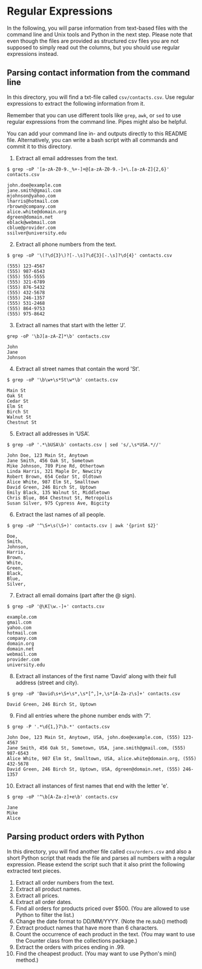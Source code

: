 # Regular Expressions

In the following, you will parse information from text-based files with the command line and Unix tools and Python in the next step. Please note that even though the files are provided as structured csv files you are not supposed to simply read out the columns, but you should use regular expressions instead.

## Parsing contact information from the command line

In this directory, you will find a txt-file called `csv/contacts.csv`. Use regular expressions to extract the following information from it.

Remember that you can use different tools like `grep`, `awk`, or `sed` to use regular expressions from the command line. Pipes might also be helpful. 

You can add your command line in- and outputs directly to this README file. Alternatively, you can write a bash script with all commands and commit it to this directory.

1. Extract all email addresses from the text.
``` 
$ grep -oP '[a-zA-Z0-9._%+-]+@[a-zA-Z0-9.-]+\.[a-zA-Z]{2,6}' contacts.csv

john.doe@example.com
jane.smith@gmail.com
mjohnson@yahoo.com
lharris@hotmail.com
rbrown@company.com
alice.white@domain.org
dgreen@domain.net
eblack@webmail.com
cblue@provider.com
ssilver@university.edu

``` 
2. Extract all phone numbers from the text.
``` 
$ grep -oP '\(?\d{3}\)?[-.\s]?\d{3}[-.\s]?\d{4}' contacts.csv

(555) 123-4567
(555) 987-6543
(555) 555-5555
(555) 321-6789
(555) 876-5432
(555) 432-5678
(555) 246-1357
(555) 531-2468
(555) 864-9753
(555) 975-8642

``` 
3. Extract all names that start with the letter ‘J’.
``` 
grep -oP '\bJ[a-zA-Z]*\b' contacts.csv

John
Jane
Johnson

``` 
4. Extract all street names that contain the word 'St'.
``` 
$ grep -oP '\b\w+\s*St\w*\b' contacts.csv

Main St
Oak St
Cedar St
Elm St
Birch St
Walnut St
Chestnut St

``` 
5. Extract all addresses in ‘USA’.
``` 
$ grep -oP '.*\bUSA\b' contacts.csv | sed 's/,\s*USA.*//'

John Doe, 123 Main St, Anytown
Jane Smith, 456 Oak St, Sometown
Mike Johnson, 789 Pine Rd, Othertown
Linda Harris, 321 Maple Dr, Newcity
Robert Brown, 654 Cedar St, Oldtown
Alice White, 987 Elm St, Smalltown
David Green, 246 Birch St, Uptown
Emily Black, 135 Walnut St, Middletown
Chris Blue, 864 Chestnut St, Metropolis
Susan Silver, 975 Cypress Ave, Bigcity

``` 
6. Extract the last names of all people.
``` 
$ grep -oP '^\S+\s(\S+)' contacts.csv | awk '{print $2}'

Doe,
Smith,
Johnson,
Harris,
Brown,
White,
Green,
Black,
Blue,
Silver,

``` 
7. Extract all email domains (part after the @ sign).
``` 
$ grep -oP '@\K[\w.-]+' contacts.csv

example.com
gmail.com
yahoo.com
hotmail.com
company.com
domain.org
domain.net
webmail.com
provider.com
university.edu

``` 
8.	Extract all instances of the first name ‘David’ along with their full address (street and city).
``` 
$ grep -oP 'David\s+\S+\s*,\s*[^,]+,\s*[A-Za-z\s]+' contacts.csv

David Green, 246 Birch St, Uptown

``` 
9.	Find all entries where the phone number ends with ‘7’.
``` 
$ grep -P '.*\d{1,}7\b.*' contacts.csv

John Doe, 123 Main St, Anytown, USA, john.doe@example.com, (555) 123-4567
Jane Smith, 456 Oak St, Sometown, USA, jane.smith@gmail.com, (555) 987-6543
Alice White, 987 Elm St, Smalltown, USA, alice.white@domain.org, (555) 432-5678
David Green, 246 Birch St, Uptown, USA, dgreen@domain.net, (555) 246-1357

``` 
10.	Extract all instances of first names that end with the letter 'e'.
``` 
$ grep -oP '^\b[A-Za-z]+e\b' contacts.csv

Jane
Mike
Alice

``` 

## Parsing product orders with Python

In this directory, you will find another file called `csv/orders.csv` and also a short Python script that reads the file and parses all numbers with a regular expression. Please extend the script such that it also print the following extracted text pieces.

1.	Extract all order numbers from the text. 
2.	Extract all product names.
3.	Extract all prices.
4.	Extract all order dates.
5.	Find all orders for products priced over $500. (You are allowed to use Python to filter the list.)
6.	Change the date format to DD/MM/YYYY. (Note the re.sub() method)
7.	Extract product names that have more than 6 characters.
8.	Count the occurrence of each product in the text. (You may want to use the Counter class from the collections package.)
9.	Extract the orders with prices ending in .99.
10.	Find the cheapest product. (You may want to use Python's min() method.)
